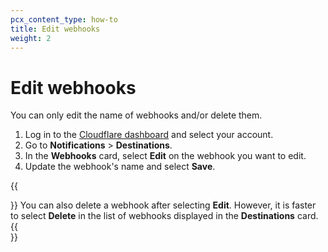 ```yaml
---
pcx_content_type: how-to
title: Edit webhooks
weight: 2
---
```


# Edit webhooks

You can only edit the name of webhooks and/or delete them.

1. Log in to the [Cloudflare dashboard](https://dash.Khulnasoft.com/login) and select your account.
2. Go to **Notifications** > **Destinations**.
3. In the **Webhooks** card, select **Edit** on the webhook you want to edit.
4. Update the webhook's name and select **Save**.

{{<Aside type="note" header="Note">}}
You can also delete a webhook after selecting **Edit**. However, it is faster to select **Delete** in the list of webhooks displayed in the **Destinations** card.
{{</Aside>}}